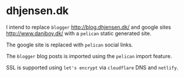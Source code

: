 # dhjensen.dk

I intend to replace `blogger` <http://blog.dhjensen.dk/> and google sites <http://www.daniboy.dk/> with a `pelican` static generated site.

The google site is replaced with `pelican` social links.

The `blogger` blog posts is imported using the `pelican` import feature.

SSL is supported using `let's encrypt` via `cloudflare` DNS and `netlify`.
